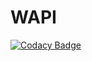 # WAPI
[![Codacy Badge](https://api.codacy.com/project/badge/Grade/142436ba7c4a444dad2df2a6049c3a55)](https://www.codacy.com/app/joseph-akhenda/WAPI?utm_source=github.com&utm_medium=referral&utm_content=akhenda/WAPI&utm_campaign=badger)